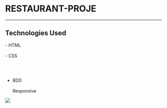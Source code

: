 <h1>RESTAURANT-PROJE </h1>

<hr>

<h2>Technologies Used</h2>

<p>
- HTML </br></br>
- CSS

</br></br>

- BDD
  </br>
  </br> Responsive </p>

![](./images/restaurant.gif)

